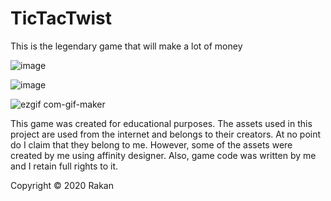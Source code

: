 # TicTacTwist
This is the legendary game that will make a lot of money

![image](https://user-images.githubusercontent.com/57303814/84453632-33183c00-ac0d-11ea-8c9a-ff60ffe65e43.png)

![image](https://user-images.githubusercontent.com/57303814/84453680-55aa5500-ac0d-11ea-8235-b354491426b0.png)


![ezgif com-gif-maker](https://user-images.githubusercontent.com/57303814/101132254-887d4680-35bb-11eb-9f82-c692b5fbf0c0.gif)




This game was created for educational purposes. The assets used in this project are used from the internet and belongs to their creators. At no point do I claim that they belong to me. However, some of the assets were created by me using affinity designer. Also, game code was written by me and I retain full rights to it.


Copyright © 2020 Rakan
